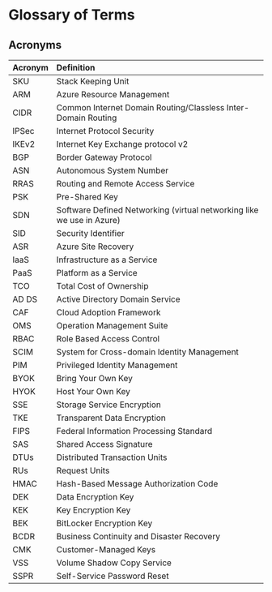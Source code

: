 # Glossary of Terms

## Acronyms

|Acronym|Definition|
|:--|:--|
|SKU|Stack Keeping Unit|
|ARM|Azure Resource Management|
|CIDR|Common Internet Domain Routing/Classless Inter-Domain Routing|
|IPSec|Internet Protocol Security|
|IKEv2|Internet Key Exchange protocol v2|
|BGP|Border Gateway Protocol|
|ASN|Autonomous System Number|
|RRAS|Routing and Remote Access Service|
|PSK|Pre-Shared Key|
|SDN|Software Defined Networking (virtual networking like we use in Azure)|
|SID|Security Identifier|
|ASR|Azure Site Recovery|
|IaaS|Infrastructure as a Service|
|PaaS|Platform as a Service|
|TCO|Total Cost of Ownership|
|AD DS|Active Directory Domain Service|
|CAF|Cloud Adoption Framework|
|OMS|Operation Management Suite|
|RBAC|Role Based Access Control|
|SCIM|System for Cross-domain Identity Management|
|PIM|Privileged Identity Management|
|BYOK|Bring Your Own Key|
|HYOK|Host Your Own Key|
|SSE|Storage Service Encryption|
|TKE|Transparent Data Encryption|
|FIPS|Federal Information Processing Standard|
|SAS|Shared Access Signature|
|DTUs|Distributed Transaction Units|
|RUs|Request Units|
|HMAC|Hash-Based Message Authorization Code |
|DEK|Data Encryption Key|
|KEK|Key Encryption Key|
|BEK|BitLocker Encryption Key|
|BCDR|Business Continuity and Disaster Recovery|
|CMK|Customer-Managed Keys|
|VSS|Volume Shadow Copy Service|
|SSPR|Self-Service Password Reset|